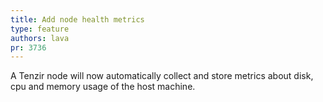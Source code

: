 ```yaml
---
title: Add node health metrics
type: feature
authors: lava
pr: 3736
---
```


A Tenzir node will now automatically collect and store metrics
about disk, cpu and memory usage of the host machine.

